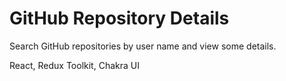 # GitHub Repository Details

Search GitHub repositories by user name and view some details.

React, Redux Toolkit, Chakra UI